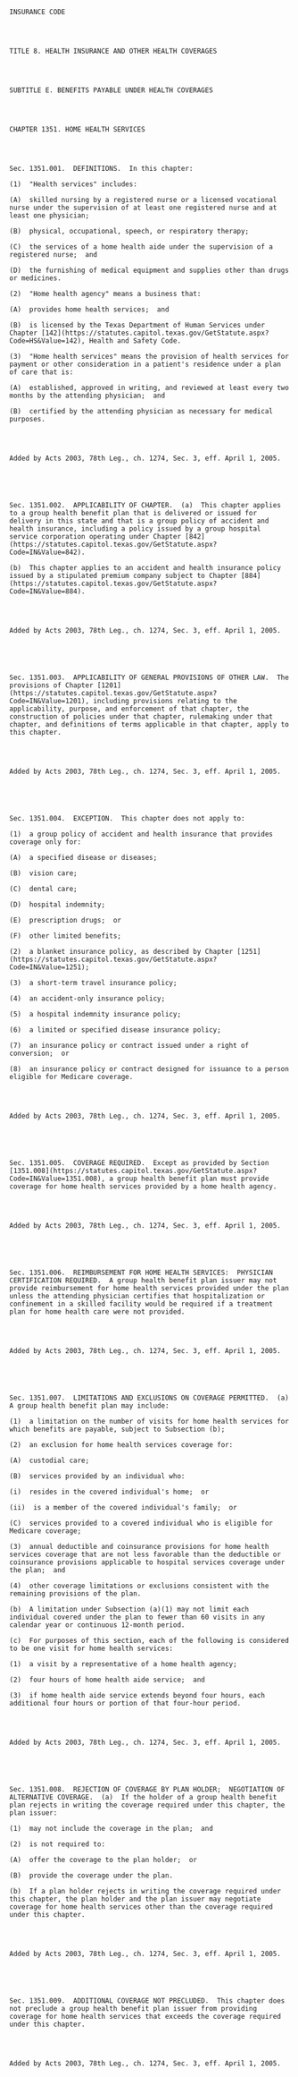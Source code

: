 ﻿
    
    
    	
    					
    
    
    INSURANCE CODE
    
      
    
    
    TITLE 8. HEALTH INSURANCE AND OTHER HEALTH COVERAGES
    
      
    
    
    SUBTITLE E. BENEFITS PAYABLE UNDER HEALTH COVERAGES
    
      
    
    
    CHAPTER 1351. HOME HEALTH SERVICES
    
      
    
    
    Sec. 1351.001.  DEFINITIONS.  In this chapter:
    
    (1)  "Health services" includes:
    
    (A)  skilled nursing by a registered nurse or a licensed vocational nurse under the supervision of at least one registered nurse and at least one physician;
    
    (B)  physical, occupational, speech, or respiratory therapy;
    
    (C)  the services of a home health aide under the supervision of a registered nurse;  and
    
    (D)  the furnishing of medical equipment and supplies other than drugs or medicines.
    
    (2)  "Home health agency" means a business that:
    
    (A)  provides home health services;  and
    
    (B)  is licensed by the Texas Department of Human Services under Chapter [142](https://statutes.capitol.texas.gov/GetStatute.aspx?Code=HS&Value=142), Health and Safety Code.
    
    (3)  "Home health services" means the provision of health services for payment or other consideration in a patient's residence under a plan of care that is:
    
    (A)  established, approved in writing, and reviewed at least every two months by the attending physician;  and
    
    (B)  certified by the attending physician as necessary for medical purposes.
    
    
    
    
    Added by Acts 2003, 78th Leg., ch. 1274, Sec. 3, eff. April 1, 2005.
    
    
    
    
    
    Sec. 1351.002.  APPLICABILITY OF CHAPTER.  (a)  This chapter applies to a group health benefit plan that is delivered or issued for delivery in this state and that is a group policy of accident and health insurance, including a policy issued by a group hospital service corporation operating under Chapter [842](https://statutes.capitol.texas.gov/GetStatute.aspx?Code=IN&Value=842).
    
    (b)  This chapter applies to an accident and health insurance policy issued by a stipulated premium company subject to Chapter [884](https://statutes.capitol.texas.gov/GetStatute.aspx?Code=IN&Value=884).
    
    
    
    
    Added by Acts 2003, 78th Leg., ch. 1274, Sec. 3, eff. April 1, 2005.
    
    
    
    
    
    Sec. 1351.003.  APPLICABILITY OF GENERAL PROVISIONS OF OTHER LAW.  The provisions of Chapter [1201](https://statutes.capitol.texas.gov/GetStatute.aspx?Code=IN&Value=1201), including provisions relating to the applicability, purpose, and enforcement of that chapter, the construction of policies under that chapter, rulemaking under that chapter, and definitions of terms applicable in that chapter, apply to this chapter.
    
    
    
    
    Added by Acts 2003, 78th Leg., ch. 1274, Sec. 3, eff. April 1, 2005.
    
    
    
    
    
    Sec. 1351.004.  EXCEPTION.  This chapter does not apply to:
    
    (1)  a group policy of accident and health insurance that provides coverage only for:
    
    (A)  a specified disease or diseases;
    
    (B)  vision care;
    
    (C)  dental care;
    
    (D)  hospital indemnity;
    
    (E)  prescription drugs;  or
    
    (F)  other limited benefits;
    
    (2)  a blanket insurance policy, as described by Chapter [1251](https://statutes.capitol.texas.gov/GetStatute.aspx?Code=IN&Value=1251);
    
    (3)  a short-term travel insurance policy;
    
    (4)  an accident-only insurance policy;
    
    (5)  a hospital indemnity insurance policy;
    
    (6)  a limited or specified disease insurance policy;
    
    (7)  an insurance policy or contract issued under a right of conversion;  or
    
    (8)  an insurance policy or contract designed for issuance to a person eligible for Medicare coverage.
    
    
    
    
    Added by Acts 2003, 78th Leg., ch. 1274, Sec. 3, eff. April 1, 2005.
    
    
    
    
    
    Sec. 1351.005.  COVERAGE REQUIRED.  Except as provided by Section [1351.008](https://statutes.capitol.texas.gov/GetStatute.aspx?Code=IN&Value=1351.008), a group health benefit plan must provide coverage for home health services provided by a home health agency.
    
    
    
    
    Added by Acts 2003, 78th Leg., ch. 1274, Sec. 3, eff. April 1, 2005.
    
    
    
    
    
    Sec. 1351.006.  REIMBURSEMENT FOR HOME HEALTH SERVICES:  PHYSICIAN CERTIFICATION REQUIRED.  A group health benefit plan issuer may not provide reimbursement for home health services provided under the plan unless the attending physician certifies that hospitalization or confinement in a skilled facility would be required if a treatment plan for home health care were not provided.
    
    
    
    
    Added by Acts 2003, 78th Leg., ch. 1274, Sec. 3, eff. April 1, 2005.
    
    
    
    
    
    Sec. 1351.007.  LIMITATIONS AND EXCLUSIONS ON COVERAGE PERMITTED.  (a)  A group health benefit plan may include:
    
    (1)  a limitation on the number of visits for home health services for which benefits are payable, subject to Subsection (b);
    
    (2)  an exclusion for home health services coverage for:
    
    (A)  custodial care;
    
    (B)  services provided by an individual who:
    
    (i)  resides in the covered individual's home;  or
    
    (ii)  is a member of the covered individual's family;  or
    
    (C)  services provided to a covered individual who is eligible for Medicare coverage;
    
    (3)  annual deductible and coinsurance provisions for home health services coverage that are not less favorable than the deductible or coinsurance provisions applicable to hospital services coverage under the plan;  and
    
    (4)  other coverage limitations or exclusions consistent with the remaining provisions of the plan.
    
    (b)  A limitation under Subsection (a)(1) may not limit each individual covered under the plan to fewer than 60 visits in any calendar year or continuous 12-month period.
    
    (c)  For purposes of this section, each of the following is considered to be one visit for home health services:
    
    (1)  a visit by a representative of a home health agency;
    
    (2)  four hours of home health aide service;  and
    
    (3)  if home health aide service extends beyond four hours, each additional four hours or portion of that four-hour period.
    
    
    
    
    Added by Acts 2003, 78th Leg., ch. 1274, Sec. 3, eff. April 1, 2005.
    
    
    
    
    
    Sec. 1351.008.  REJECTION OF COVERAGE BY PLAN HOLDER;  NEGOTIATION OF ALTERNATIVE COVERAGE.  (a)  If the holder of a group health benefit plan rejects in writing the coverage required under this chapter, the plan issuer:
    
    (1)  may not include the coverage in the plan;  and
    
    (2)  is not required to:
    
    (A)  offer the coverage to the plan holder;  or
    
    (B)  provide the coverage under the plan.
    
    (b)  If a plan holder rejects in writing the coverage required under this chapter, the plan holder and the plan issuer may negotiate coverage for home health services other than the coverage required under this chapter.
    
    
    
    
    Added by Acts 2003, 78th Leg., ch. 1274, Sec. 3, eff. April 1, 2005.
    
    
    
    
    
    Sec. 1351.009.  ADDITIONAL COVERAGE NOT PRECLUDED.  This chapter does not preclude a group health benefit plan issuer from providing coverage for home health services that exceeds the coverage required under this chapter.
    
    
    
    
    Added by Acts 2003, 78th Leg., ch. 1274, Sec. 3, eff. April 1, 2005.
    
    
    
    
    				
